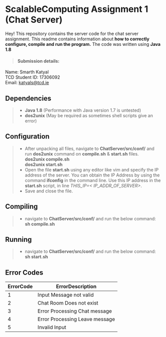 ScalableComputing Assignment 1 (Chat Server)
===================


Hey! 
This repository contains the server code for the chat server assignment.  This readme contains information about **how to correctly configure, compile and run the program.** The code was written using **Java 1.8**


>#### <i class="icon-upload"></i> Submission details:
Name: Smarth Katyal
<br>TCD Student ID: 17306092
<br>Email: katyals@tcd.ie

Dependencies
-------------
>- **Java 1.8** (Performance with Java version 1.7 is untested)
>- **dos2unix** (May be required as sometimes shell scripts give an error)



Configuration
-------------

>-  After unpacking all files, navigate to **ChatServer/src/conf/** and run **dos2unix** command on **compile.sh** & **start.sh** files.
<br>**dos2unix compile.sh**
<br>**dos2unix start.sh**
>- Open the file **start.sh** using any editor like vim and specify the IP address of the server. You can obtain the IP Address by using the command **ifconfig** in the command line. Use this IP address in the **start.sh** script, in line *THIS_IP=< IP_ADDR_OF_SERVER>*.
>- Save and close the file.


Compiling
-------------
>-  navigate to **ChatServer/src/conf/** and run the below command:
	 <br>**sh compile.sh**

Running
-------------
>- navigate to **ChatServer/src/conf/** and run the below command:
	 <br>**sh start.sh**


Error Codes
-------------
ErrorCode| ErrorDescription
-------- | ---
1| Input Message not valid
2| Chat Room Does not exist
3| Error Processing Chat message
4| Error Processing Leave message
5| Invalid Input

